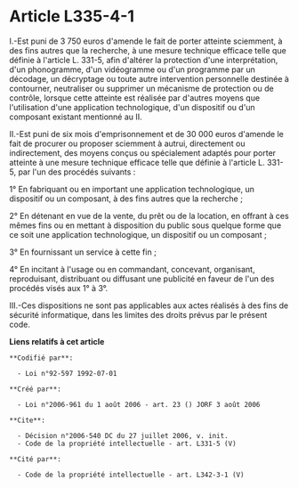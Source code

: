 # Article L335-4-1

I.-Est puni de 3 750 euros d'amende le fait de porter atteinte sciemment, à des fins autres que la recherche, à une mesure
technique efficace telle que définie à l'article L. 331-5, afin d'altérer la protection d'une interprétation, d'un
phonogramme, d'un vidéogramme ou d'un programme par un décodage, un décryptage ou toute autre intervention personnelle
destinée à contourner, neutraliser ou supprimer un mécanisme de protection ou de contrôle, lorsque cette atteinte est
réalisée par d'autres moyens que l'utilisation d'une application technologique, d'un dispositif ou d'un composant existant
mentionné au II. 

II.-Est puni de six mois d'emprisonnement et de 30 000 euros d'amende le fait de procurer ou proposer sciemment à autrui,
directement ou indirectement, des moyens conçus ou spécialement adaptés pour porter atteinte à une mesure technique efficace
telle que définie à l'article L. 331-5, par l'un des procédés suivants : 

1° En fabriquant ou en important une application technologique, un dispositif ou un composant, à des fins autres que la
recherche ; 

2° En détenant en vue de la vente, du prêt ou de la location, en offrant à ces mêmes fins ou en mettant à disposition du
public sous quelque forme que ce soit une application technologique, un dispositif ou un composant ; 

3° En fournissant un service à cette fin ; 

4° En incitant à l'usage ou en commandant, concevant, organisant, reproduisant, distribuant ou diffusant une publicité en
faveur de l'un des procédés visés aux 1° à 3°. 

III.-Ces dispositions ne sont pas applicables aux actes réalisés à des fins de sécurité informatique, dans les limites des
droits prévus par le présent code.

**Liens relatifs à cet article**

	**Codifié par**:

	  - Loi n°92-597 1992-07-01

	**Créé par**:

	  - Loi n°2006-961 du 1 août 2006 - art. 23 () JORF 3 août 2006

	**Cite**:

	  - Décision n°2006-540 DC du 27 juillet 2006, v. init.
	  - Code de la propriété intellectuelle - art. L331-5 (V)

	**Cité par**:

	  - Code de la propriété intellectuelle - art. L342-3-1 (V)
